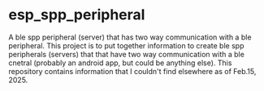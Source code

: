 # esp_spp_peripheral
A ble spp peripheral (server) that has two way communication with a ble peripheral.
This project is to put together information to create ble spp peripherals (servers) that that have two way communication with a ble cnetral (probably an android app, but could be anything else).
This repository contains information that I couldn't find elsewhere as of Feb.15, 2025.
